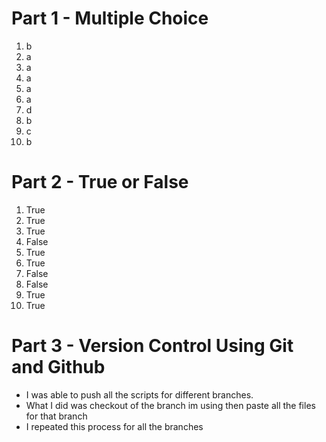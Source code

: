 # Part 1 - Multiple Choice

1. b
2. a
3. a
4. a
5. a
6. a
7. d
8. b
9. c
10. b

# Part 2 - True or False

1. True
2. True
3. True
4. False
5. True
6. True
7. False
8. False
9. True
10. True

# Part 3 - Version Control Using Git and Github
- I was able to push all the scripts for different branches.
- What I did was checkout of the branch im using then paste all the files for that branch
- I repeated this process for all the branches
